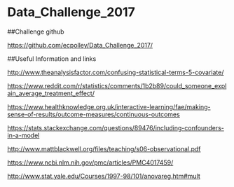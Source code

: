 # Data_Challenge_2017

##Challenge github

https://github.com/ecpolley/Data_Challenge_2017/


##Useful Information and links

http://www.theanalysisfactor.com/confusing-statistical-terms-5-covariate/

https://www.reddit.com/r/statistics/comments/1b2b89/could_someone_explain_average_treatment_effect/

https://www.healthknowledge.org.uk/interactive-learning/fae/making-sense-of-results/outcome-measures/continuous-outcomes

https://stats.stackexchange.com/questions/89476/including-confounders-in-a-model

http://www.mattblackwell.org/files/teaching/s06-observational.pdf

https://www.ncbi.nlm.nih.gov/pmc/articles/PMC4017459/

http://www.stat.yale.edu/Courses/1997-98/101/anovareg.htm#mult


